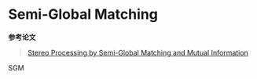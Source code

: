# Semi-Global Matching

**参考论文**

> [Stereo Processing by Semi-Global Matching and Mutual Information](https://www.computer.org/csdl/trans/tp/2008/02/ttp2008020328-abs.html)

SGM
